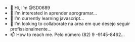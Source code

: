 - 👋 Hi, I’m @SD0689
- 👀 I’m interested in                  aprender aprogramar...
- 🌱 I’m currently learning  javascript...
- 💞️ I’m looking to collaborate na area em que desejo seguir profissionalmente... 
- 📫 How to reach me. Pelo número (82) 9  -9145-8462... 

<!---
SD0689/SD0689 is a ✨ special ✨ repository because its `README.md` (this file) appears on your GitHub profile.
You can click the Preview link to take a look at your changes.
--->
